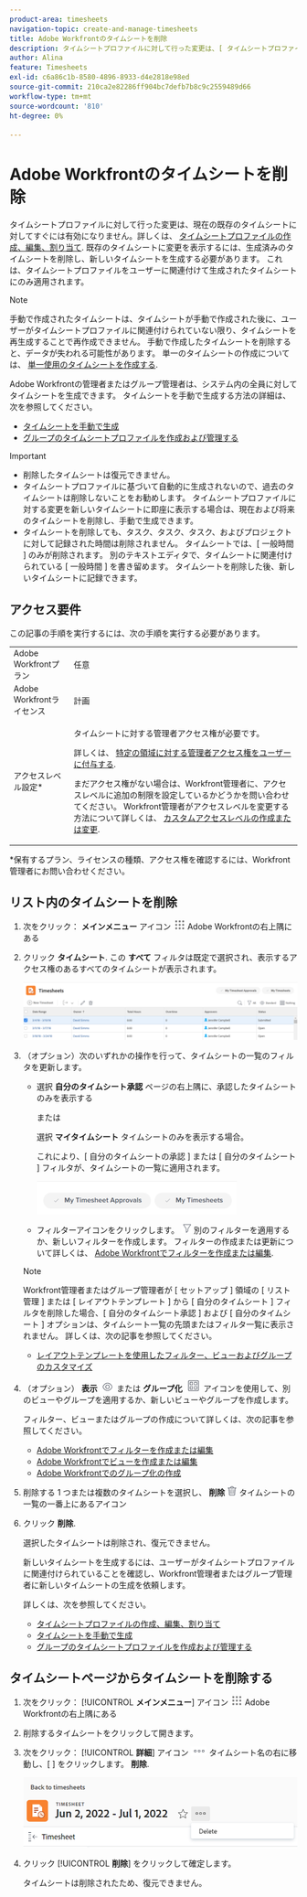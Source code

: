 ```yaml
---
product-area: timesheets
navigation-topic: create-and-manage-timesheets
title: Adobe Workfrontのタイムシートを削除
description: タイムシートプロファイルに対して行った変更は、[ タイムシートプロファイルの作成、編集、割り当て ] の説明に従って、現在のタイムシートに対してすぐには有効になりません。 既存のタイムシートに変更を表示するには、生成済みのタイムシートを削除し、新しいタイムシートを生成する必要があります。 これは、タイムシートプロファイルをユーザーに関連付けて生成されたタイムシートにのみ適用されます。
author: Alina
feature: Timesheets
exl-id: c6a86c1b-8580-4896-8933-d4e2818e98ed
source-git-commit: 210ca2e82286ff904bc7defb7b8c9c2559489d66
workflow-type: tm+mt
source-wordcount: '810'
ht-degree: 0%

---
```


# Adobe Workfrontのタイムシートを削除

タイムシートプロファイルに対して行った変更は、現在の既存のタイムシートに対してすぐには有効になりません。詳しくは、 [タイムシートプロファイルの作成、編集、割り当て](../../timesheets/create-and-manage-timesheets/create-timesheet-profiles.md). 既存のタイムシートに変更を表示するには、生成済みのタイムシートを削除し、新しいタイムシートを生成する必要があります。 これは、タイムシートプロファイルをユーザーに関連付けて生成されたタイムシートにのみ適用されます。

>[!NOTE]
>
>手動で作成されたタイムシートは、タイムシートが手動で作成された後に、ユーザーがタイムシートプロファイルに関連付けられていない限り、タイムシートを再生成することで再作成できません。 手動で作成したタイムシートを削除すると、データが失われる可能性があります。 単一のタイムシートの作成については、 [単一使用のタイムシートを作成する](../../timesheets/create-and-manage-timesheets/create-tmshts.md).

Adobe Workfrontの管理者またはグループ管理者は、システム内の全員に対してタイムシートを生成できます。 タイムシートを手動で生成する方法の詳細は、次を参照してください。

* [タイムシートを手動で生成](../../timesheets/create-and-manage-timesheets/manually-generate-timesheets.md)
* [グループのタイムシートプロファイルを作成および管理する](../../administration-and-setup/manage-groups/work-with-group-objects/create-and-modify-a-groups-timesheet-profiles.md)

>[!IMPORTANT]
>
>* 削除したタイムシートは復元できません。
>* タイムシートプロファイルに基づいて自動的に生成されないので、過去のタイムシートは削除しないことをお勧めします。 タイムシートプロファイルに対する変更を新しいタイムシートに即座に表示する場合は、現在および将来のタイムシートを削除し、手動で生成できます。
>* タイムシートを削除しても、タスク、タスク、タスク、およびプロジェクトに対して記録された時間は削除されません。 タイムシートでは、[ 一般時間 ] のみが削除されます。 別のテキストエディタで、タイムシートに関連付けられている [ 一般時間 ] を書き留めます。 タイムシートを削除した後、新しいタイムシートに記録できます。
>


## アクセス要件

この記事の手順を実行するには、次の手順を実行する必要があります。

<table style="table-layout:auto"> 
 <col> 
 <col> 
 <tbody> 
  <tr> 
   <td role="rowheader">Adobe Workfrontプラン</td> 
   <td> <p>任意</p> </td> 
  </tr> 
  <tr> 
   <td role="rowheader">Adobe Workfrontライセンス</td> 
   <td> <p>計画 </p> </td> 
  </tr> 
  <tr> 
   <td role="rowheader">アクセスレベル設定*</td> 
   <td> <p>タイムシートに対する管理者アクセス権が必要です。 </p> <p>詳しくは、 <a href="../../administration-and-setup/add-users/configure-and-grant-access/grant-users-admin-access-certain-areas.md" class="MCXref xref">特定の領域に対する管理者アクセス権をユーザーに付与する</a>.</p> <p>まだアクセス権がない場合は、Workfront管理者に、アクセスレベルに追加の制限を設定しているかどうかを問い合わせてください。 Workfront管理者がアクセスレベルを変更する方法について詳しくは、 <a href="../../administration-and-setup/add-users/configure-and-grant-access/create-modify-access-levels.md" class="MCXref xref">カスタムアクセスレベルの作成または変更</a>.</p> </td> 
  </tr> 
 </tbody> 
</table>

*保有するプラン、ライセンスの種類、アクセス権を確認するには、Workfront管理者にお問い合わせください。

## リスト内のタイムシートを削除

1. 次をクリック： **メインメニュー** アイコン ![](assets/main-menu-icon.png) Adobe Workfrontの右上隅にある

1. クリック **タイムシート**. この **すべて** フィルタは既定で選択され、表示するアクセス権のあるすべてのタイムシートが表示されます。

   ![](assets/timesheet-list-one-timesheet-selected-nwe-350x70.png)

1. （オプション）次のいずれかの操作を行って、タイムシートの一覧のフィルタを更新します。

   * 選択 **自分のタイムシート承認** ページの右上隅に、承認したタイムシートのみを表示する

      または

      選択 **マイタイムシート** タイムシートのみを表示する場合。

      これにより、[ 自分のタイムシートの承認 ] または [ 自分のタイムシート ] フィルタが、タイムシートの一覧に適用されます。

      ![](assets/my-timesheet-approvals-my-timesheets-pills-on-timesheets-list-nwe-350x58.png)

   * フィルターアイコンをクリックします。 ![](assets/filter-nwepng.png) 別のフィルターを適用するか、新しいフィルターを作成します。 フィルターの作成または更新について詳しくは、 [Adobe Workfrontでフィルターを作成または編集](../../reports-and-dashboards/reports/reporting-elements/create-filters.md).
   >[!NOTE]
   Workfront管理者またはグループ管理者が [ セットアップ ] 領域の [ リスト管理 ] または [ レイアウトテンプレート ] から [ 自分のタイムシート ] フィルタを削除した場合、[ 自分のタイムシート承認 ] および [ 自分のタイムシート ] オプションは、タイムシート一覧の先頭またはフィルタ一覧に表示されません。 詳しくは、次の記事を参照してください。
   * [レイアウトテンプレートを使用したフィルター、ビューおよびグループのカスタマイズ](../../administration-and-setup/customize-workfront/use-layout-templates/customize-fvg-list-controls-layout-template.md)


1. （オプション） **表示** ![](assets/view-icon.png) または **グループ化** ![](assets/grouping.png) アイコンを使用して、別のビューやグループを適用するか、新しいビューやグループを作成します。

   フィルター、ビューまたはグループの作成について詳しくは、次の記事を参照してください。

   * [Adobe Workfrontでフィルターを作成または編集](../../reports-and-dashboards/reports/reporting-elements/create-filters.md)
   * [Adobe Workfrontでビューを作成または編集](../../reports-and-dashboards/reports/reporting-elements/create-edit-views.md)
   * [Adobe Workfrontでのグループ化の作成](../../reports-and-dashboards/reports/reporting-elements/create-groupings.md)

1. 削除する 1 つまたは複数のタイムシートを選択し、 **削除**  ![](assets/delete.png) タイムシートの一覧の一番上にあるアイコン

1. クリック **削除**.

   選択したタイムシートは削除され、復元できません。

   新しいタイムシートを生成するには、ユーザーがタイムシートプロファイルに関連付けられていることを確認し、Workfront管理者またはグループ管理者に新しいタイムシートの生成を依頼します。

   詳しくは、次を参照してください。

   * [タイムシートプロファイルの作成、編集、割り当て](../../timesheets/create-and-manage-timesheets/create-timesheet-profiles.md)
   * [タイムシートを手動で生成](../../timesheets/create-and-manage-timesheets/manually-generate-timesheets.md)
   * [グループのタイムシートプロファイルを作成および管理する](../../administration-and-setup/manage-groups/work-with-group-objects/create-and-modify-a-groups-timesheet-profiles.md)

## タイムシートページからタイムシートを削除する

1. 次をクリック： [!UICONTROL **メインメニュー**] アイコン ![](assets/main-menu-icon.png) Adobe Workfrontの右上隅にある
1. 削除するタイムシートをクリックして開きます。
1. 次をクリック： [!UICONTROL **詳細**] アイコン ![](assets/more-icon.png) タイムシート名の右に移動し、[ ] をクリックします。 **削除**.

   ![タイムシートページからタイムシートを削除](assets/delete-timesheet-from-timesheet-page.png)
1. クリック [!UICONTROL **削除**] をクリックして確定します。

   タイムシートは削除されたため、復元できません。
